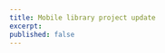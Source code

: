 ```yaml
--- 
title: Mobile library project update 
excerpt: 
published: false
---
```




<!--stackedit_data:
eyJoaXN0b3J5IjpbMTM4MzM5NzQxNSwtMTM0OTcxMDY0NSw0ND
Q3MDAxM119
-->